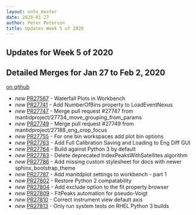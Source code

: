 ```yaml
---
layout: onto_master
date: 2020-01-27
author: Peter Peterson
title: Updates Week 5 of 2020
---
```

Updates for Week 5 of 2020
--------------------------

Detailed Merges for Jan 27 to Feb 2, 2020
-----------------------------------------
[on github](https://github.com/mantidproject/mantid/pulls?q=is%3Apr+merged%3A2020-01-28..2020-02-02)

* *new* [PR27567](https://github.com/mantidproject/mantid/pull/27567) - Waterfall Plots in Workbench
* *new* [PR27741](https://github.com/mantidproject/mantid/pull/27741) - Add NumberOfBins property to LoadEventNexus
* *new* [PR27747](https://github.com/mantidproject/mantid/pull/27747) - Merge pull request #27747 from mantidproject/27734_move_grouping_from_params
* *new* [PR27749](https://github.com/mantidproject/mantid/pull/27749) - Merge pull request #27749 from mantidproject/27188_eng_crop_focus
* *new* [PR27755](https://github.com/mantidproject/mantid/pull/27755) - For one bin workspaces add plot bin options
* *new* [PR27763](https://github.com/mantidproject/mantid/pull/27763) - Add Full Calibration Saving and Loading to Eng Diff GUI
* *new* [PR27764](https://github.com/mantidproject/mantid/pull/27764) - Build against Python 3 by default
* *new* [PR27783](https://github.com/mantidproject/mantid/pull/27783) - Delete deprecated IndexPeaksWithSatellites algorithm
* *new* [PR27786](https://github.com/mantidproject/mantid/pull/27786) - Add missing custom stylesheet for docs with newer sphinx_bootstrap_theme
* *new* [PR27787](https://github.com/mantidproject/mantid/pull/27787) - Add manitdplot settings to workbench - part 1
* *new* [PR27802](https://github.com/mantidproject/mantid/pull/27802) - Restore Python 2 compatability
* *new* [PR27804](https://github.com/mantidproject/mantid/pull/27804) - Add exclude option to the fit property browser
* *new* [PR27809](https://github.com/mantidproject/mantid/pull/27809) - FitPeaks automation for pseudo-Voigt
* *new* [PR27810](https://github.com/mantidproject/mantid/pull/27810) - Correct instrument view default axis
* *new* [PR27813](https://github.com/mantidproject/mantid/pull/27813) - Only run system tests on RHEL Python 3 builds
